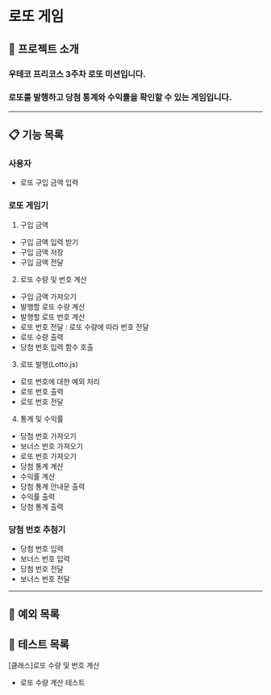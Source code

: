 # 로또 게임

## 🔖 프로젝트 소개

### 우테코 프리코스 3주차 로또 미션입니다.
### 로또를 발행하고 당첨 통계와 수익률을 확인할 수 있는 게임입니다.
---

## 📋 기능 목록

### 사용자
* 로또 구입 금액 입력

### 로또 게임기

1. 구입 금액 
* 구입 금액 입력 받기
* 구입 금액 저장
* 구입 금액 전달

2. 로또 수량 및 번호 계산
* 구입 금액 가져오기
* 발행할 로또 수량 계산
* 발행할 로또 번호 계산
* 로또 번호 전달 : 로또 수량에 따라 번호 전달
* 로또 수량 출력
* 당첨 번호 입력 함수 호출

3. 로또 발행(Lotto.js)
* 로또 번호에 대한 예외 처리
* 로또 번호 출력
* 로또 번호 전달

4. 통계 및 수익률 

* 당첨 번호 가져오기
* 보너스 번호 가져오기
* 로또 번호 가져오기
* 당첨 통계 계산
* 수익률 계산
* 당첨 통계 안내문 출력
* 수익률 출력
* 당첨 통계 출력

### 당첨 번호 추첨기

* 당첨 번호 입력 
* 보너스 번호 입력 
* 당첨 번호 전달
* 보너스 번호 전달

---

## 📛 예외 목록

## 🔁 테스트 목록

[클래스]로또 수량 및 번호 계산
* 로또 수량 계산 테스트